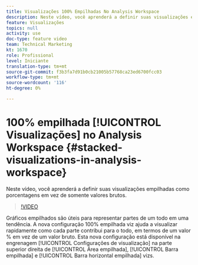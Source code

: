 ```yaml
---
title: Visualizações 100% Empilhadas No Analysis Workspace
description: Neste vídeo, você aprenderá a definir suas visualizações empilhadas como porcentagens em vez de somente valores brutos.
feature: Visualizações
topics: null
activity: use
doc-type: feature video
team: Technical Marketing
kt: 1670
role: Profissional
level: Iniciante
translation-type: tm+mt
source-git-commit: f3b3fa7d91b0cb21005b57768ca23ed6700fcc03
workflow-type: tm+mt
source-wordcount: '116'
ht-degree: 0%

---
```



# 100% empilhada [!UICONTROL Visualizações] no Analysis Workspace {#stacked-visualizations-in-analysis-workspace}

Neste vídeo, você aprenderá a definir suas visualizações empilhadas como porcentagens em vez de somente valores brutos.

>[!VIDEO](https://video.tv.adobe.com/v/23131/?quality=12)

Gráficos empilhados são úteis para representar partes de um todo em uma tendência. A nova configuração 100% empilhada viz ajuda a visualizar rapidamente como cada parte contribui para o todo, em termos de um valor % em vez de um valor bruto. Esta nova configuração está disponível na engrenagem [!UICONTROL Configurações de visualização] na parte superior direita de [!UICONTROL Área empilhada], [!UICONTROL Barra empilhada] e [!UICONTROL Barra horizontal empilhada] vizs.
